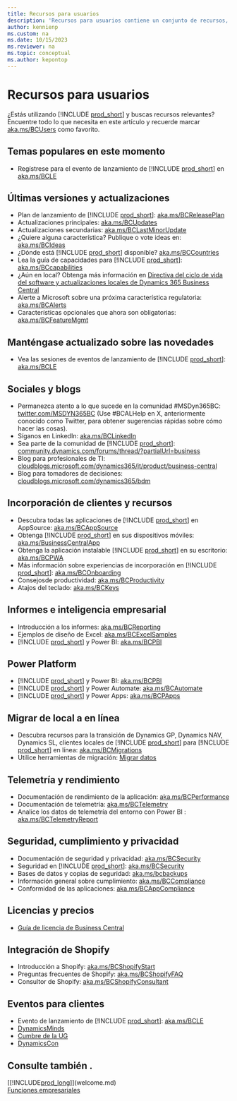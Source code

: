 ```yaml
---
title: Recursos para usuarios
description: 'Recursos para usuarios contiene un conjunto de recursos, servicios y herramientas para utilizar Microsoft Dynamics 365 Business Central.'
author: kennienp
ms.custom: na
ms.date: 10/15/2023
ms.reviewer: na
ms.topic: conceptual
ms.author: kepontop
---
```


# Recursos para usuarios

¿Estás utilizando [!INCLUDE [prod_short](includes/prod_short.md)] y buscas recursos relevantes? Encuentre todo lo que necesita en este artículo y recuerde marcar [aka.ms/BCUsers](https://aka.ms/BCUsers) como favorito.

## Temas populares en este momento

- Regístrese para el evento de lanzamiento de [!INCLUDE [prod_short](includes/prod_short.md)] en [aka.ms/BCLE](https://aka.ms/BCLE)

## Últimas versiones y actualizaciones  

- Plan de lanzamiento de [!INCLUDE [prod_short](includes/prod_short.md)]: [aka.ms/BCReleasePlan](https://aka.ms/BCReleasePlan) 
- Actualizaciones principales: [aka.ms/BCUpdates](https://aka.ms/BCUpdates)
- Actualizaciones secundarias: [aka.ms/BCLastMinorUpdate](https://aka.ms/BCLastMinorUpdate) 
- ¿Quiere alguna característica? Publique o vote ideas en: [aka.ms/BCIdeas](https://aka.ms/BCIdeas) 
- ¿Dónde está [!INCLUDE [prod_short](includes/prod_short.md)] disponible? [aka.ms/BCCountries](https://aka.ms/BCCountries)
- Lea la guía de capacidades para [!INCLUDE [prod_short](includes/prod_short.md)]: [aka.ms/BCcapabilities](https://aka.ms/BCcapabilities)
- ¿Aún en local? Obtenga más información en [Directiva del ciclo de vida del software y actualizaciones locales de Dynamics 365 Business Central](/dynamics365/business-central/dev-itpro/terms/lifecycle-policy-on-premises)
- Alerte a Microsoft sobre una próxima característica regulatoria: [aka.ms/BCAlerts](https://aka.ms/BCAlerts)
- Características opcionales que ahora son obligatorias: [aka.ms/BCFeatureMgmt](https://aka.ms/BCFeatureMgmt)

## Manténgase actualizado sobre las novedades

- Vea las sesiones de eventos de lanzamiento de [!INCLUDE [prod_short](includes/prod_short.md)]: [aka.ms/BCLE](https://aka.ms/BCLE) 

## Sociales y blogs

- Permanezca atento a lo que sucede en la comunidad #MSDyn365BC: [twitter.com/MSDYN365BC](https://twitter.com/MSDYN365BC) (Use #BCALHelp en X, anteriormente conocido como Twitter, para obtener sugerencias rápidas sobre cómo hacer las cosas). 
- Síganos en LinkedIn: [aka.ms/BCLinkedIn](https://aka.ms/BCLinkedIn)
- Sea parte de la comunidad de [!INCLUDE [prod_short](includes/prod_short.md)]: [community.dynamics.com/forums/thread/?partialUrl=business](https://community.dynamics.com/forums/thread/?partialUrl=business) 
- Blog para profesionales de TI: [cloudblogs.microsoft.com/dynamics365/it/product/business-central](https://cloudblogs.microsoft.com/dynamics365/it/product/business-central/)
- Blog para tomadores de decisiones: [cloudblogs.microsoft.com/dynamics365/bdm](https://cloudblogs.microsoft.com/dynamics365/bdm)

## Incorporación de clientes y recursos 

- Descubra todas las aplicaciones de [!INCLUDE [prod_short](includes/prod_short.md)] en AppSource: [aka.ms/BCAppSource](https://appsource.microsoft.com/marketplace/apps?page=1&product=dynamics-365-business-central)
- Obtenga [!INCLUDE [prod_short](includes/prod_short.md)] en sus dispositivos móviles: [aka.ms/BusinessCentralApp](https://aka.ms/BusinessCentralApp)
- Obtenga la aplicación instalable [!INCLUDE [prod_short](includes/prod_short.md)] en su escritorio: [aka.ms/BCPWA](https://aka.ms/BCPWA)
- Más información sobre experiencias de incorporación en [!INCLUDE [prod_short](includes/prod_short.md)]: [aka.ms/BCOnboarding](https://aka.ms/bconboarding)
- Consejosde productividad: [aka.ms/BCProductivity](https://aka.ms/BCProductivity) 
- Atajos del teclado: [aka.ms/BCKeys](https://aka.ms/BCKeys)

## Informes e inteligencia empresarial

- Introducción a los informes: [aka.ms/BCReporting](https://aka.ms/BCReporting)
- Ejemplos de diseño de Excel: [aka.ms/BCExcelSamples](https://aka.ms/BCExcelSamples)
- [!INCLUDE [prod_short](includes/prod_short.md)] y Power BI: [aka.ms/BCPBI](https://aka.ms/BCPBI)

## Power Platform

- [!INCLUDE [prod_short](includes/prod_short.md)] y Power BI: [aka.ms/BCPBI](https://aka.ms/BCPBI)
- [!INCLUDE [prod_short](includes/prod_short.md)] y Power Automate: [aka.ms/BCAutomate](https://aka.ms/BCAutomate) 
- [!INCLUDE [prod_short](includes/prod_short.md)] y Power Apps: [aka.ms/BCPApps](https://aka.ms/BCPApps)

## Migrar de local a en línea

- Descubra recursos para la transición de Dynamics GP, Dynamics NAV, Dynamics SL, clientes locales de [!INCLUDE [prod_short](includes/prod_short.md)] para [!INCLUDE [prod_short](includes/prod_short.md)] en línea: [aka.ms/BCMigrations](https://aka.ms/BCMigrations)  
- Utilice herramientas de migración: [Migrar datos](/dynamics365/business-central/dev-itpro/administration/migrate-data) 

## Telemetría y rendimiento

- Documentación de rendimiento de la aplicación: [aka.ms/BCPerformance](https://aka.ms/BCPerformance)
- Documentación de telemetría: [aka.ms/BCTelemetry](https://aka.ms/BCTelemetry) 
- Analice los datos de telemetría del entorno con Power BI : [aka.ms/BCTelemetryReport](https://aka.ms/BCTelemetryReport) 

## Seguridad, cumplimiento y privacidad

- Documentación de seguridad y privacidad: [aka.ms/BCSecurity](https://aka.ms/BCSecurity) 
- Seguridad en [!INCLUDE [prod_short](includes/prod_short.md)]: [aka.ms/BCSecurity](https://aka.ms/BCSecurity)
- Bases de datos y copias de seguridad: [aka.ms/bcbackups](https://aka.ms/BCBackups)
- Información general sobre cumplimiento: [aka.ms/BCCompliance](https://aka.ms/BCCompliance)
- Conformidad de las aplicaciones: [aka.ms/BCAppCompliance](https://aka.ms/BCAppCompliance)

## Licencias y precios

- [Guía de licencia de Business Central](https://go.microsoft.com/fwlink/?LinkId=866544&clcid=0x409)

## Integración de Shopify

- Introducción a Shopify: [aka.ms/BCShopifyStart](https://aka.ms/BCShopifyStart)
- Preguntas frecuentes de Shopify: [aka.ms/BCShopifyFAQ](https://aka.ms/BCShopifyFAQ)
- Consultor de Shopify: [aka.ms/BCShopifyConsultant](https://aka.ms/BCShopifyConsultant)

## Eventos para clientes

- Evento de lanzamiento de [!INCLUDE [prod_short](includes/prod_short.md)]: [aka.ms/BCLE](https://aka.ms/BCLE)
- [DynamicsMinds](https://www.dynamicsminds.com/)
- [Cumbre de la UG](https://www.summitna.com/)
- [DynamicsCon](https://dynamicscon.com/)

## Consulte también .

[[!INCLUDE[prod_long](includes/prod_long.md)]](welcome.md)  
[Funciones empresariales](across-business-functionality.md)  